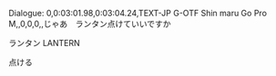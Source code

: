 

Dialogue: 0,0:03:01.98,0:03:04.24,TEXT-JP G-OTF Shin maru Go Pro M,,0,0,0,,じゃあ　ランタン点けていいですか

ランタン  LANTERN  

点ける　


